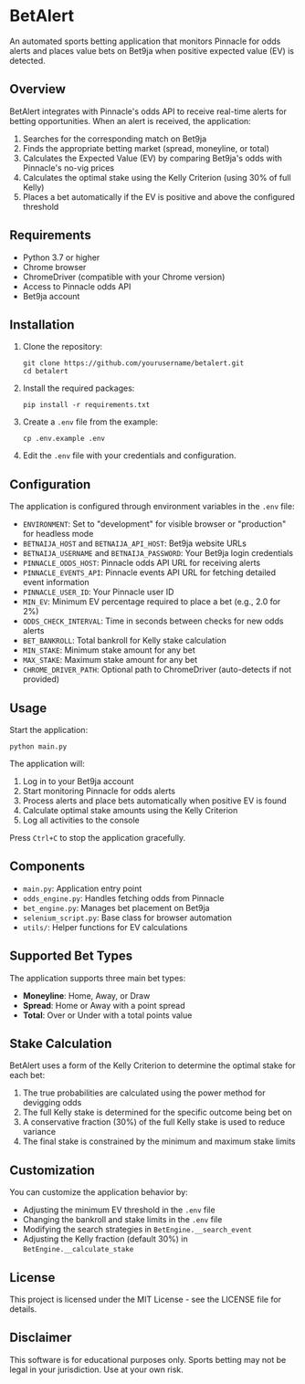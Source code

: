 # BetAlert

An automated sports betting application that monitors Pinnacle for odds alerts and places value bets on Bet9ja when positive expected value (EV) is detected.

## Overview

BetAlert integrates with Pinnacle's odds API to receive real-time alerts for betting opportunities. When an alert is received, the application:

1. Searches for the corresponding match on Bet9ja
2. Finds the appropriate betting market (spread, moneyline, or total)
3. Calculates the Expected Value (EV) by comparing Bet9ja's odds with Pinnacle's no-vig prices
4. Calculates the optimal stake using the Kelly Criterion (using 30% of full Kelly)
5. Places a bet automatically if the EV is positive and above the configured threshold

## Requirements

- Python 3.7 or higher
- Chrome browser
- ChromeDriver (compatible with your Chrome version)
- Access to Pinnacle odds API
- Bet9ja account

## Installation

1. Clone the repository:
   ```
   git clone https://github.com/yourusername/betalert.git
   cd betalert
   ```

2. Install the required packages:
   ```
   pip install -r requirements.txt
   ```

3. Create a `.env` file from the example:
   ```
   cp .env.example .env
   ```

4. Edit the `.env` file with your credentials and configuration.

## Configuration

The application is configured through environment variables in the `.env` file:

- `ENVIRONMENT`: Set to "development" for visible browser or "production" for headless mode
- `BETNAIJA_HOST` and `BETNAIJA_API_HOST`: Bet9ja website URLs
- `BETNAIJA_USERNAME` and `BETNAIJA_PASSWORD`: Your Bet9ja login credentials
- `PINNACLE_ODDS_HOST`: Pinnacle odds API URL for receiving alerts
- `PINNACLE_EVENTS_API`: Pinnacle events API URL for fetching detailed event information
- `PINNACLE_USER_ID`: Your Pinnacle user ID
- `MIN_EV`: Minimum EV percentage required to place a bet (e.g., 2.0 for 2%)
- `ODDS_CHECK_INTERVAL`: Time in seconds between checks for new odds alerts
- `BET_BANKROLL`: Total bankroll for Kelly stake calculation
- `MIN_STAKE`: Minimum stake amount for any bet
- `MAX_STAKE`: Maximum stake amount for any bet
- `CHROME_DRIVER_PATH`: Optional path to ChromeDriver (auto-detects if not provided)

## Usage

Start the application:

```
python main.py
```

The application will:
1. Log in to your Bet9ja account
2. Start monitoring Pinnacle for odds alerts
3. Process alerts and place bets automatically when positive EV is found
4. Calculate optimal stake amounts using the Kelly Criterion
5. Log all activities to the console

Press `Ctrl+C` to stop the application gracefully.

## Components

- `main.py`: Application entry point
- `odds_engine.py`: Handles fetching odds from Pinnacle
- `bet_engine.py`: Manages bet placement on Bet9ja
- `selenium_script.py`: Base class for browser automation
- `utils/`: Helper functions for EV calculations

## Supported Bet Types

The application supports three main bet types:
- **Moneyline**: Home, Away, or Draw
- **Spread**: Home or Away with a point spread
- **Total**: Over or Under with a total points value

## Stake Calculation

BetAlert uses a form of the Kelly Criterion to determine the optimal stake for each bet:

1. The true probabilities are calculated using the power method for devigging odds
2. The full Kelly stake is determined for the specific outcome being bet on
3. A conservative fraction (30%) of the full Kelly stake is used to reduce variance
4. The final stake is constrained by the minimum and maximum stake limits

## Customization

You can customize the application behavior by:
- Adjusting the minimum EV threshold in the `.env` file
- Changing the bankroll and stake limits in the `.env` file
- Modifying the search strategies in `BetEngine.__search_event`
- Adjusting the Kelly fraction (default 30%) in `BetEngine.__calculate_stake`

## License

This project is licensed under the MIT License - see the LICENSE file for details.

## Disclaimer

This software is for educational purposes only. Sports betting may not be legal in your jurisdiction. Use at your own risk. 